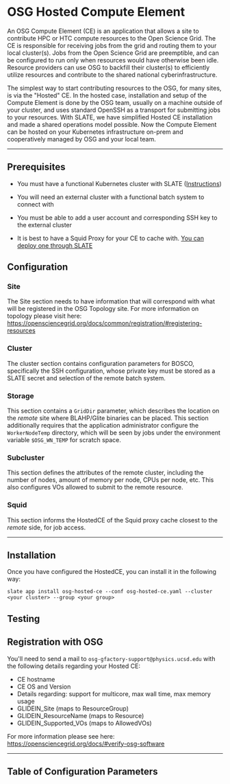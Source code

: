# OSG Hosted Compute Element

An OSG Compute Element (CE) is an application that allows a site to contribute HPC or HTC compute resources to the Open Science Grid. The CE is responsible for receiving jobs from the grid and routing them to your local cluster(s). Jobs from the Open Science Grid are preemptible, and can be configured to run only when resources would have otherwise been idle. Resource providers can use OSG to backfill their cluster(s) to efficiently utilize resources and contribute to the shared national cyberinfrastructure.

The simplest way to start contributing resources to the OSG, for many sites, is via the "Hosted" CE. In the hosted case, installation and setup of the Compute Element is done by the OSG team, usually on a machine outside of your cluster, and uses standard OpenSSH as a transport for submitting jobs to your resources. With SLATE, we have simplified Hosted CE installation and made a shared operations model possible. Now the Compute Element can be hosted on your Kubernetes infrastructure on-prem and cooperatively managed by OSG and your local team.

---
## Prerequisites
- You must have a functional Kubernetes cluster with SLATE ([Instructions]( https://slateci.io/docs/cluster/))

- You will need an external cluster with a functional batch system to connect with

- You must be able to add a user account and corresponding SSH key to the external cluster

- It is best to have a Squid Proxy for your CE to cache with. [You can deploy one through SLATE](https://portal.slateci.io/applications/osg-frontier-squid)

## Configuration

### Site
The Site section needs to have information that will correspond with what will
be registered in the OSG Topology site. For more information on topology please
visit here:
https://opensciencegrid.org/docs/common/registration/#registering-resources

### Cluster
The cluster section contains configuration parameters for BOSCO, specifically
the SSH configuration, whose private key must be stored as a SLATE secret and
selection of the remote batch system.

### Storage
This section contains a `GridDir` parameter, which describes the location on
the *remote* site where BLAHP/Glite binaries can be placed.  This section
additionally requires that the application administrator configure the
`WorkerNodeTemp` directory, which will be seen by jobs under the environment
variable `$OSG_WN_TEMP` for scratch space.

### Subcluster
This section defines the attributes of the remote cluster, including the
number of nodes, amount of memory per node, CPUs per node, etc. This also
configures VOs allowed to submit to the remote resource.

### Squid
This section informs the HostedCE of the Squid proxy cache closest to the
*remote* side, for job access.

---
## Installation
Once you have configured the HostedCE, you can install it in the following way:

```
slate app install osg-hosted-ce --conf osg-hosted-ce.yaml --cluster <your cluster> --group <your group> 
```

## Testing

## Registration with OSG

You'll need to send a mail to
`osg-gfactory-support@physics.ucsd.edu` with the following details regarding
your Hosted CE:
  - CE hostname
  - CE OS and Version
  - Details regarding: support for multicore, max wall time, max memory usage
  - GLIDEIN_Site (maps to ResourceGroup)
  - GLIDEIN_ResourceName (maps to Resource)
  - GLIDEIN_Supported_VOs (maps to AllowedVOs)

For more information please see here: https://opensciencegrid.org/docs/#verify-osg-software

---

## Table of Configuration Parameters
